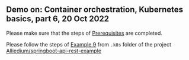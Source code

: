 ## Demo on: Container orchestration, Kubernetes basics, part 6, 20 Oct 2022

Please make sure that the steps of 
[Prerequisites](https://github.com/Alliedium/springboot-api-rest-example/tree/master/.k8s#prerequisites)
are completed.
 
Please follow the steps of [Example 9](https://github.com/Alliedium/springboot-api-rest-example/tree/master/.k8s/9-metrics-view-via-grafana)
from ```.k8s``` folder of the project 
[Alliedium/springboot-api-rest-example](https://github.com/Alliedium/springboot-api-rest-example/) 

